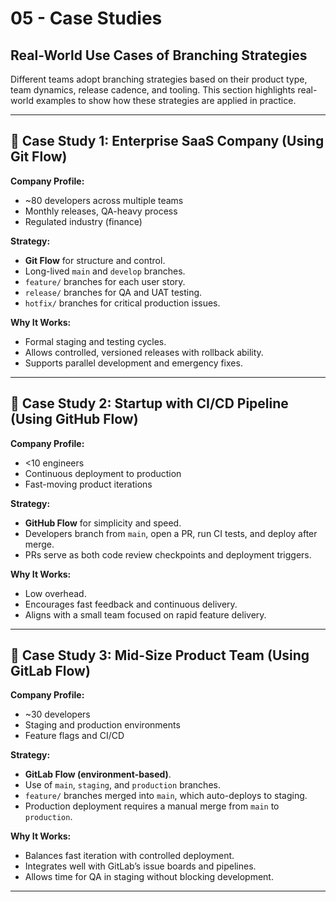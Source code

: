 ﻿# 05 - Case Studies

## Real-World Use Cases of Branching Strategies

Different teams adopt branching strategies based on their product type, team dynamics, release cadence, and tooling. This section highlights real-world examples to show how these strategies are applied in practice.

---

## 🏢 Case Study 1: Enterprise SaaS Company (Using Git Flow)

**Company Profile:**

* \~80 developers across multiple teams
* Monthly releases, QA-heavy process
* Regulated industry (finance)

**Strategy:**

* **Git Flow** for structure and control.
* Long-lived `main` and `develop` branches.
* `feature/` branches for each user story.
* `release/` branches for QA and UAT testing.
* `hotfix/` branches for critical production issues.

**Why It Works:**

* Formal staging and testing cycles.
* Allows controlled, versioned releases with rollback ability.
* Supports parallel development and emergency fixes.

---

## 🚀 Case Study 2: Startup with CI/CD Pipeline (Using GitHub Flow)

**Company Profile:**

* <10 engineers
* Continuous deployment to production
* Fast-moving product iterations

**Strategy:**

* **GitHub Flow** for simplicity and speed.
* Developers branch from `main`, open a PR, run CI tests, and deploy after merge.
* PRs serve as both code review checkpoints and deployment triggers.

**Why It Works:**

* Low overhead.
* Encourages fast feedback and continuous delivery.
* Aligns with a small team focused on rapid feature delivery.

---

## 🧪 Case Study 3: Mid-Size Product Team (Using GitLab Flow)

**Company Profile:**

* \~30 developers
* Staging and production environments
* Feature flags and CI/CD

**Strategy:**

* **GitLab Flow (environment-based)**.
* Use of `main`, `staging`, and `production` branches.
* `feature/` branches merged into `main`, which auto-deploys to staging.
* Production deployment requires a manual merge from `main` to `production`.

**Why It Works:**

* Balances fast iteration with controlled deployment.
* Integrates well with GitLab’s issue boards and pipelines.
* Allows time for QA in staging without blocking development.

---
